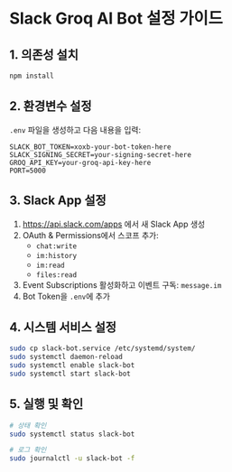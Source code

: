 # Slack Groq AI Bot 설정 가이드

## 1. 의존성 설치
```bash
npm install
```

## 2. 환경변수 설정
`.env` 파일을 생성하고 다음 내용을 입력:
```
SLACK_BOT_TOKEN=xoxb-your-bot-token-here
SLACK_SIGNING_SECRET=your-signing-secret-here  
GROQ_API_KEY=your-groq-api-key-here
PORT=5000
```

## 3. Slack App 설정
1. https://api.slack.com/apps 에서 새 Slack App 생성
2. OAuth & Permissions에서 스코프 추가:
   - `chat:write`
   - `im:history` 
   - `im:read`
   - `files:read`
3. Event Subscriptions 활성화하고 이벤트 구독: `message.im`
4. Bot Token을 `.env`에 추가

## 4. 시스템 서비스 설정
```bash
sudo cp slack-bot.service /etc/systemd/system/
sudo systemctl daemon-reload
sudo systemctl enable slack-bot
sudo systemctl start slack-bot
```

## 5. 실행 및 확인
```bash
# 상태 확인
sudo systemctl status slack-bot

# 로그 확인  
sudo journalctl -u slack-bot -f
```